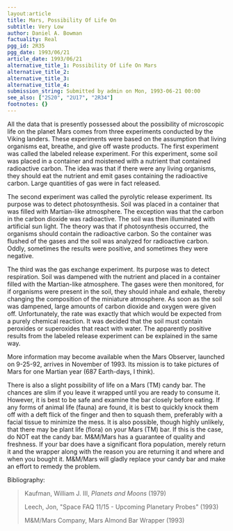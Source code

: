 ```yaml
---
layout:article
title: Mars, Possibility Of Life On
subtitle: Very Low
author: Daniel A. Bowman
factuality: Real
pgg_id: 2R35
pgg_date: 1993/06/21
article_date: 1993/06/21
alternative_title_1: Possibility Of Life On Mars
alternative_title_2: 
alternative_title_3: 
alternative_title_4: 
submission_string: Submitted by admin on Mon, 1993-06-21 00:00
see_also: ["2S20", "2U17", "2R34"]
footnotes: {}
---
```

<div>
<p>All the data that is presently possessed about the possibility of microscopic life on the planet Mars comes from three experiments conducted by the Viking landers. These experiments were based on the assumption that living organisms eat, breathe, and give off waste products. The first experiment was called the labeled release experiment. For this experiment, some soil was placed in a container and moistened with a nutrient that contained radioactive carbon. The idea was that if there were any living organisms, they should eat the nutrient and emit gases containing the radioactive carbon. Large quantities of gas were in fact released.</p>
<p>The second experiment was called the pyrolytic release experiment. Its purpose was to detect photosynthesis. Soil was placed in a container that was filled with Martian-like atmosphere. The exception was that the carbon in the carbon dioxide was radioactive. The soil was then illuminated with artificial sun light. The theory was that if photosynthesis occurred, the organisms should contain the radioactive carbon. So the container was flushed of the gases and the soil was analyzed for radioactive carbon. Oddly, sometimes the results were positive, and sometimes they were negative.</p>
<p>The third was the gas exchange experiment. Its purpose was to detect respiration. Soil was dampened with the nutrient and placed in a container filled with the Martian-like atmosphere. The gases were then monitored, for if organisms were present in the soil, they should inhale and exhale, thereby changing the composition of the miniature atmosphere. As soon as the soil was dampened, large amounts of carbon dioxide and oxygen were given off. Unfortunately, the rate was exactly that which would be expected from a purely chemical reaction. It was decided that the soil must contain peroxides or superoxides that react with water. The apparently positive results from the labeled release experiment can be explained in the same way.</p>
<p>More information may become available when the Mars Observer, launched on 9-25-92, arrives in November of 1993. Its mission is to take pictures of Mars for one Martian year (687 Earth-days, I think).</p>
<p>There is also a slight possibility of life on a Mars (TM) candy bar. The chances are slim if you leave it wrapped until you are ready to consume it. However, it is best to be safe and examine the bar closely before eating. If any forms of animal life (fauna) are found, it is best to quickly knock them off with a deft flick of the finger and then to squash them, preferably with a facial tissue to minimize the mess. It is also possible, though highly unlikely, that there may be plant life (flora) on your Mars (TM) bar. If this is the case, do NOT eat the candy bar. M&amp;M/Mars has a guarantee of quality and freshness. If your bar does have a significant flora population, merely return it and the wrapper along with the reason you are returning it and where and when you bought it. M&amp;M/Mars will gladly replace your candy bar and make an effort to remedy the problem.</p>
<p>Bibliography:</p>
<blockquote>Kaufman, William J. III, <em>Planets and Moons</em> (1979)
<p>Leech, Jon, "Space FAQ 11/15 - Upcoming Planetary Probes" (1993)</p>
<p>M&amp;M/Mars Company, Mars Almond Bar Wrapper (1993)</p>
</blockquote>
</div>
